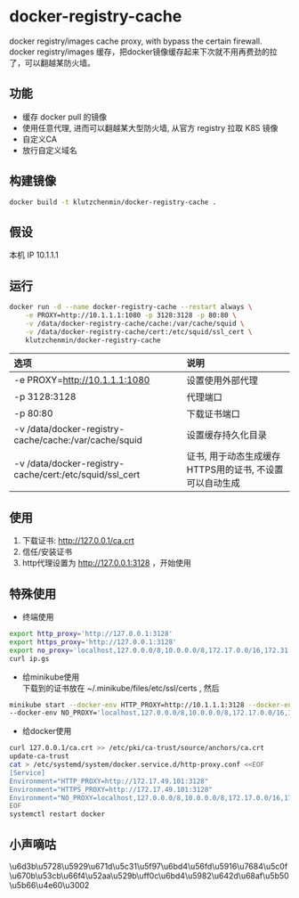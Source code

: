 # docker-registry-cache
docker registry/images cache proxy, with bypass the certain firewall.  
docker registry/images 缓存，把docker镜像缓存起来下次就不用再费劲的拉了，可以翻越某防火墙。  
## 功能
- 缓存 docker pull 的镜像
- 使用任意代理, 进而可以翻越某大型防火墙, 从官方 registry 拉取 K8S 镜像
- 自定义CA
- 放行自定义域名

## 构建镜像
```bash
docker build -t klutzchenmin/docker-registry-cache .
```

## 假设
本机 IP 10.1.1.1

## 运行
```bash
docker run -d --name docker-registry-cache --restart always \
	-e PROXY=http://10.1.1.1:1080 -p 3128:3128 -p 80:80 \
	-v /data/docker-registry-cache/cache:/var/cache/squid \
	-v /data/docker-registry-cache/cert:/etc/squid/ssl_cert \
	klutzchenmin/docker-registry-cache
```
|选项|说明|
|:-|:-|
|-e PROXY=http://10.1.1.1:1080|设置使用外部代理|
|-p 3128:3128|代理端口|
|-p 80:80|下载证书端口|
|-v /data/docker-registry-cache/cache:/var/cache/squid|设置缓存持久化目录|
|-v /data/docker-registry-cache/cert:/etc/squid/ssl_cert|证书, 用于动态生成缓存HTTPS用的证书, 不设置可以自动生成|

## 使用
1. 下载证书: http://127.0.0.1/ca.crt
2. 信任/安装证书
3. http代理设置为 http://127.0.0.1:3128 ，开始使用

## 特殊使用
- 终端使用
```bash
export http_proxy='http://127.0.0.1:3128'
export https_proxy='http://127.0.0.1:3128'
export no_proxy='localhost,127.0.0.0/8,10.0.0.0/8,172.17.0.0/16,172.31.0.0/16,192.168.0.0/16'
curl ip.gs
```
- 给minikube使用  
下载到的证书放在 ~/.minikube/files/etc/ssl/certs , 然后
```bash
minikube start --docker-env HTTP_PROXY=http://10.1.1.1:3128 --docker-env HTTPS_PROXY=http://10.1.1.1:3128 \
--docker-env NO_PROXY='localhost,127.0.0.0/8,10.0.0.0/8,172.17.0.0/16,172.31.0.0/16,192.168.0.0/16'
```
- 给docker使用
```bash
curl 127.0.0.1/ca.crt >> /etc/pki/ca-trust/source/anchors/ca.crt
update-ca-trust
cat > /etc/systemd/system/docker.service.d/http-proxy.conf <<EOF
[Service]
Environment="HTTP_PROXY=http://172.17.49.101:3128"
Environment="HTTPS_PROXY=http://172.17.49.101:3128"
Environment="NO_PROXY=localhost,127.0.0.0/8,10.0.0.0/8,172.17.0.0/16,172.31.0.0/16,192.168.0.0/16"
EOF
systemctl restart docker
```

## 小声嘀咕
\u6d3b\u5728\u5929\u671d\u5c31\u5f97\u6bd4\u56fd\u5916\u7684\u5c0f\u670b\u53cb\u66f4\u52aa\u529b\uff0c\u6bd4\u5982\u642d\u68af\u5b50\u5b66\u4e60\u3002
